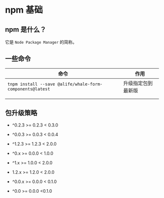 # npm 基础

## npm 是什么？
它是 `Node Package Manager` 的简称。

## 一些命令
| 命令                                                      | 作用               |
| --------------------------------------------------------- | ------------------ |
| `tnpm install --save @alife/whale-form-components@latest` | 升级指定包到最新版 |
|                                                           |                    |
|                                                           |                    |



## 包升级策略
* ^0.2.3 >= 0.2.3 < 0.3.0
* ^0.0.3 >= 0.0.3 < 0.0.4
* ^1.2.3 >= 1.2.3 < 2.0.0



* ^0.x >= 0.0.0 < 1.0.0
* ^1.x >= 1.0.0 < 2.0.0


* 1.2.x >= 1.2.0 < 2.0.0
* ^0.0.x >= 0.0.0 < 0.1.0
* ^0.0 >= 0.0.0 <0.1.0
